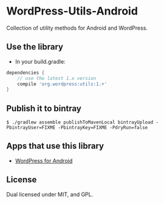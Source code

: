 # WordPress-Utils-Android

Collection of utility methods for Android and WordPress.

## Use the library

* In your build.gradle:
```groovy
dependencies {
    // use the latest 1.x version
    compile 'org.wordpress:utils:1.+'
}
```

## Publish it to bintray

```shell
$ ./gradlew assemble publishToMavenLocal bintrayUpload -PbintrayUser=FIXME -PbintrayKey=FIXME -PdryRun=false
```

## Apps that use this library
- [WordPress for Android][1]

## License
Dual licensed under MIT, and GPL.

[1]: https://github.com/wordpress-mobile/WordPress-Android
